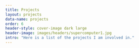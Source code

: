 ```yaml
---
title: Projects
layout: projects
data-name: projects
order: 6
header-style: cover-image dark large
header-image: images/headers/supercomputer1.jpg
intro: "Here is a list of the projects I am involved in."
---
```

